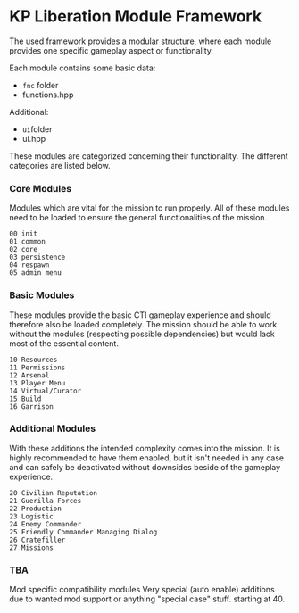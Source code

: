# KP Liberation Module Framework

The used framework provides a modular structure, where each module provides one specific gameplay aspect or functionality.

Each module contains some basic data:
* `fnc` folder
* functions.hpp

Additional:
* `ui`folder
* ui.hpp

These modules are categorized concerning their functionality.
The different categories are listed below.

### Core Modules
Modules which are vital for the mission to run properly. All of these modules need to be loaded to ensure the general functionalities of the mission.
```
00 init
01 common
02 core
03 persistence
04 respawn
05 admin menu
```
### Basic Modules
These modules provide the basic CTI gameplay experience and should therefore also be loaded completely. The mission should be able to work without the modules (respecting possible dependencies) but would lack most of the essential content.
```
10 Resources
11 Permissions
12 Arsenal
13 Player Menu
14 Virtual/Curator
15 Build
16 Garrison
```
### Additional Modules
With these additions the intended complexity comes into the mission. It is highly recommended to have them enabled, but it isn't needed in any case and can safely be deactivated without downsides beside of the gameplay experience.
```
20 Civilian Reputation
21 Guerilla Forces
22 Production
23 Logistic
24 Enemy Commander
25 Friendly Commander Managing Dialog
26 Cratefiller
27 Missions
```
### TBA
Mod specific compatibility modules
Very special (auto enable) additions due to wanted mod support or anything "special case" stuff. starting at 40.

